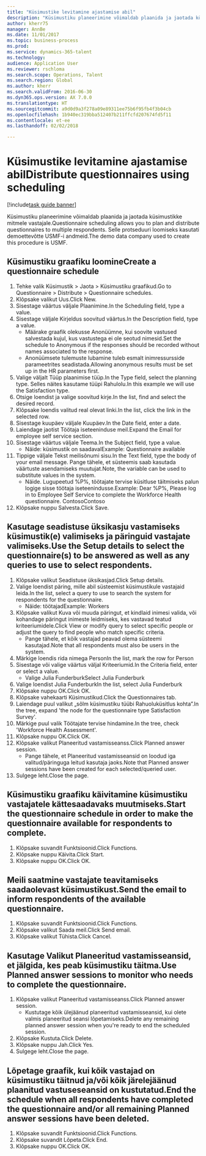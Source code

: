 ```yaml
--- 
title: "Küsimustike levitamine ajastamise abil"
description: "Küsimustiku planeerimine võimaldab plaanida ja jaotada küsimustikke mitmele vastajale."
author: kherr75
manager: AnnBe
ms.date: 11/01/2017
ms.topic: business-process
ms.prod: 
ms.service: dynamics-365-talent
ms.technology: 
audience: Application User
ms.reviewer: rschloma
ms.search.scope: Operations, Talent
ms.search.region: Global
ms.author: kherr
ms.search.validFrom: 2016-06-30
ms.dyn365.ops.version: AX 7.0.0
ms.translationtype: HT
ms.sourcegitcommit: a9d0d9a3f278a09e89311ee75b6f95fb4f3b04cb
ms.openlocfilehash: 1b940ec319bba512407b211ffcfd207674fd5f11
ms.contentlocale: et-ee
ms.lasthandoff: 02/02/2018

---
```

# <a name="distribute-questionnaires-using-scheduling"></a><span data-ttu-id="d4802-103">Küsimustike levitamine ajastamise abil</span><span class="sxs-lookup"><span data-stu-id="d4802-103">Distribute questionnaires using scheduling</span></span>

[!include[task guide banner](../../includes/task-guide-banner.md)]

<span data-ttu-id="d4802-104">Küsimustiku planeerimine võimaldab plaanida ja jaotada küsimustikke mitmele vastajale.</span><span class="sxs-lookup"><span data-stu-id="d4802-104">Questionnaire scheduling allows you to plan and distribute questionnaires to multiple respondents.</span></span> <span data-ttu-id="d4802-105">Selle protseduuri loomiseks kasutati demoettevõtte USMF-i andmeid.</span><span class="sxs-lookup"><span data-stu-id="d4802-105">The demo data company used to create this procedure is USMF.</span></span>


## <a name="create-a-questionnaire-schedule"></a><span data-ttu-id="d4802-106">Küsimustiku graafiku loomine</span><span class="sxs-lookup"><span data-stu-id="d4802-106">Create a questionnaire schedule</span></span>
1. <span data-ttu-id="d4802-107">Tehke valik Küsimustik > Jaota > Küsimustiku graafikud.</span><span class="sxs-lookup"><span data-stu-id="d4802-107">Go to Questionnaire > Distribute > Questionnaire schedules.</span></span>
2. <span data-ttu-id="d4802-108">Klõpsake valikut Uus.</span><span class="sxs-lookup"><span data-stu-id="d4802-108">Click New.</span></span>
3. <span data-ttu-id="d4802-109">Sisestage väärtus väljale Plaanimine.</span><span class="sxs-lookup"><span data-stu-id="d4802-109">In the Scheduling field, type a value.</span></span>
4. <span data-ttu-id="d4802-110">Sisestage väljale Kirjeldus soovitud väärtus.</span><span class="sxs-lookup"><span data-stu-id="d4802-110">In the Description field, type a value.</span></span>
    * <span data-ttu-id="d4802-111">Määrake graafik olekusse Anonüümne, kui soovite vastused salvestada kujul, kus vastustega ei ole seotud nimesid.</span><span class="sxs-lookup"><span data-stu-id="d4802-111">Set the schedule to Anonymous if the responses should be recorded without names associated to the response.</span></span>  
    * <span data-ttu-id="d4802-112">Anonüümsete tulemuste lubamine tuleb esmalt inimressursside parameetrites seadistada.</span><span class="sxs-lookup"><span data-stu-id="d4802-112">Allowing anonymous results must be set up in the HR parameters first.</span></span>  
5. <span data-ttu-id="d4802-113">Valige väljalt Tüüp plaanimise tüüp.</span><span class="sxs-lookup"><span data-stu-id="d4802-113">In the Type field, select the planning type.</span></span>  <span data-ttu-id="d4802-114">Selles näites kasutame tüüpi Rahulolu.</span><span class="sxs-lookup"><span data-stu-id="d4802-114">In this example we will use the Satisfaction type.</span></span>
6. <span data-ttu-id="d4802-115">Otsige loendist ja valige soovitud kirje.</span><span class="sxs-lookup"><span data-stu-id="d4802-115">In the list, find and select the desired record.</span></span>
7. <span data-ttu-id="d4802-116">Klõpsake loendis valitud real olevat linki.</span><span class="sxs-lookup"><span data-stu-id="d4802-116">In the list, click the link in the selected row.</span></span>
8. <span data-ttu-id="d4802-117">Sisestage kuupäev väljale Kuupäev.</span><span class="sxs-lookup"><span data-stu-id="d4802-117">In the Date field, enter a date.</span></span>
9. <span data-ttu-id="d4802-118">Laiendage jaotist Töötaja iseteeninduse meil.</span><span class="sxs-lookup"><span data-stu-id="d4802-118">Expand the Email for employee self service section.</span></span>
10. <span data-ttu-id="d4802-119">Sisestage väärtus väljale Teema.</span><span class="sxs-lookup"><span data-stu-id="d4802-119">In the Subject field, type a value.</span></span>
    * <span data-ttu-id="d4802-120">Näide: küsimustik on saadaval</span><span class="sxs-lookup"><span data-stu-id="d4802-120">Example: Questionnaire available</span></span>  
11. <span data-ttu-id="d4802-121">Tippige väljale Tekst meilisõnumi sisu.</span><span class="sxs-lookup"><span data-stu-id="d4802-121">In the Text field, type the body of your email message.</span></span> <span data-ttu-id="d4802-122">Pange tähele, et süsteemis saab kasutada väärtuste asendamiseks muutujat.</span><span class="sxs-lookup"><span data-stu-id="d4802-122">Note, the variable can be used to substitute values in the system.</span></span>
    * <span data-ttu-id="d4802-123">Näide. Lugupeetud %P%, töötajate tervise küsitluse täitmiseks palun logige sisse töötaja iseteenindusse.</span><span class="sxs-lookup"><span data-stu-id="d4802-123">Example:   Dear %P%,  Please log in to Employee Self Service to complete the Workforce Health questionnaire.</span></span>  <span data-ttu-id="d4802-124">Contoso</span><span class="sxs-lookup"><span data-stu-id="d4802-124">Contoso</span></span>  
12. <span data-ttu-id="d4802-125">Klõpsake nuppu Salvesta.</span><span class="sxs-lookup"><span data-stu-id="d4802-125">Click Save.</span></span>

## <a name="use-the-setup-details-to-select-the-questionnaires-to-be-answered-as-well-as-any-queries-to-use-to-select-respondents"></a><span data-ttu-id="d4802-126">Kasutage seadistuse üksikasju vastamiseks küsimustik(e) valimiseks ja päringuid vastajate valimiseks.</span><span class="sxs-lookup"><span data-stu-id="d4802-126">Use the Setup details to select the questionnaire(s) to be answered as well as any queries to use to select respondents.</span></span>
1. <span data-ttu-id="d4802-127">Klõpsake valikut Seadistuse üksikasjad.</span><span class="sxs-lookup"><span data-stu-id="d4802-127">Click Setup details.</span></span>
2. <span data-ttu-id="d4802-128">Valige loendist päring, mille abil süsteemist küsimustikule vastajaid leida.</span><span class="sxs-lookup"><span data-stu-id="d4802-128">In the list, select a query to use to search the system for respondents for the questionnaire.</span></span>
    * <span data-ttu-id="d4802-129">Näide: töötajad</span><span class="sxs-lookup"><span data-stu-id="d4802-129">Example: Workers</span></span>  
3. <span data-ttu-id="d4802-130">Klõpsake valikut Kuva või muuda päringut, et kindlaid inimesi valida, või kohandage päringut inimeste leidmiseks, kes vastavad teatud kriteeriumidele.</span><span class="sxs-lookup"><span data-stu-id="d4802-130">Click View or modify query to select specific people or adjust the query to find people who match specific criteria.</span></span>
    * <span data-ttu-id="d4802-131">Pange tähele, et kõik vastajad peavad olema süsteemi kasutajad.</span><span class="sxs-lookup"><span data-stu-id="d4802-131">Note that all respondents must also be users in the system.</span></span>  
4. <span data-ttu-id="d4802-132">Märkige loendis rida nimega Person</span><span class="sxs-lookup"><span data-stu-id="d4802-132">In the list, mark the row for Person</span></span>
5. <span data-ttu-id="d4802-133">Sisestage või valige väärtus väljal Kriteeriumid.</span><span class="sxs-lookup"><span data-stu-id="d4802-133">In the Criteria field, enter or select a value.</span></span>
    * <span data-ttu-id="d4802-134">Valige Julia Funderburk</span><span class="sxs-lookup"><span data-stu-id="d4802-134">Select Julia Funderburk</span></span>  
6. <span data-ttu-id="d4802-135">Valige loendist Julia Funderburk</span><span class="sxs-lookup"><span data-stu-id="d4802-135">In the list, select Julia Funderburk</span></span>
7. <span data-ttu-id="d4802-136">Klõpsake nuppu OK.</span><span class="sxs-lookup"><span data-stu-id="d4802-136">Click OK.</span></span>
8. <span data-ttu-id="d4802-137">Klõpsake vahekaarti Küsimustikud.</span><span class="sxs-lookup"><span data-stu-id="d4802-137">Click the Questionnaires tab.</span></span>
9. <span data-ttu-id="d4802-138">Laiendage puul valikut „sõlm küsimustiku tüübi Rahuoluküsitlus kohta”.</span><span class="sxs-lookup"><span data-stu-id="d4802-138">In the tree, expand 'the node for the questionnaire type Satisfaction Survey'.</span></span>
10. <span data-ttu-id="d4802-139">Märkige puul valik Töötajate tervise hindamine.</span><span class="sxs-lookup"><span data-stu-id="d4802-139">In the tree, check 'Workforce Health Assessment'.</span></span>
11. <span data-ttu-id="d4802-140">Klõpsake nuppu OK.</span><span class="sxs-lookup"><span data-stu-id="d4802-140">Click OK.</span></span>
12. <span data-ttu-id="d4802-141">Klõpsake valikut Planeeritud vastamisseanss.</span><span class="sxs-lookup"><span data-stu-id="d4802-141">Click Planned answer session.</span></span>
    * <span data-ttu-id="d4802-142">Pange tähele, et Planeeritud vastamisseansid on loodud iga valitud/päringuga leitud kasutaja jaoks.</span><span class="sxs-lookup"><span data-stu-id="d4802-142">Note that Planned answer sessions have been created for each selected/queried user.</span></span>  
13. <span data-ttu-id="d4802-143">Sulgege leht.</span><span class="sxs-lookup"><span data-stu-id="d4802-143">Close the page.</span></span>

## <a name="start-the-questionnaire-schedule-in-order-to-make-the-questionnaire-available-for-respondents-to-complete"></a><span data-ttu-id="d4802-144">Küsimustiku graafiku käivitamine küsimustiku vastajatele kättesaadavaks muutmiseks.</span><span class="sxs-lookup"><span data-stu-id="d4802-144">Start the questionnaire schedule in order to make the questionnaire available for respondents to complete.</span></span>
1. <span data-ttu-id="d4802-145">Klõpsake suvandit Funktsioonid.</span><span class="sxs-lookup"><span data-stu-id="d4802-145">Click Functions.</span></span>
2. <span data-ttu-id="d4802-146">Klõpsake nuppu Käivita.</span><span class="sxs-lookup"><span data-stu-id="d4802-146">Click Start.</span></span>
3. <span data-ttu-id="d4802-147">Klõpsake nuppu OK.</span><span class="sxs-lookup"><span data-stu-id="d4802-147">Click OK.</span></span>

## <a name="send-the-email-to-inform-respondents-of-the-available-questionnaire"></a><span data-ttu-id="d4802-148">Meili saatmine vastajate teavitamiseks saadaolevast küsimustikust.</span><span class="sxs-lookup"><span data-stu-id="d4802-148">Send the email to inform respondents of the available questionnaire.</span></span>
1. <span data-ttu-id="d4802-149">Klõpsake suvandit Funktsioonid.</span><span class="sxs-lookup"><span data-stu-id="d4802-149">Click Functions.</span></span>
2. <span data-ttu-id="d4802-150">Klõpsake valikut Saada meil.</span><span class="sxs-lookup"><span data-stu-id="d4802-150">Click Send email.</span></span>
3. <span data-ttu-id="d4802-151">Klõpsake valikut Tühista.</span><span class="sxs-lookup"><span data-stu-id="d4802-151">Click Cancel.</span></span>

## <a name="use-planned-answer-sessions-to-monitor-who-needs-to-complete-the-questionnaire"></a><span data-ttu-id="d4802-152">Kasutage Valikut Planeeritud vastamisseansid, et jälgida, kes peab küsimustiku täitma.</span><span class="sxs-lookup"><span data-stu-id="d4802-152">Use Planned answer sessions to monitor who needs to complete the questionnaire.</span></span>
1. <span data-ttu-id="d4802-153">Klõpsake valikut Planeeritud vastamisseanss.</span><span class="sxs-lookup"><span data-stu-id="d4802-153">Click Planned answer session.</span></span>
    * <span data-ttu-id="d4802-154">Kustutage kõik ülejäänud planeeritud vastamisseansid, kui olete valmis planeeritud seansi lõpetamiseks.</span><span class="sxs-lookup"><span data-stu-id="d4802-154">Delete any remaining planned answer session when you're ready to end the scheduled session.</span></span>  
2. <span data-ttu-id="d4802-155">Klõpsake  Kustuta.</span><span class="sxs-lookup"><span data-stu-id="d4802-155">Click Delete.</span></span>
3. <span data-ttu-id="d4802-156">Klõpsake nuppu Jah.</span><span class="sxs-lookup"><span data-stu-id="d4802-156">Click Yes.</span></span>
4. <span data-ttu-id="d4802-157">Sulgege leht.</span><span class="sxs-lookup"><span data-stu-id="d4802-157">Close the page.</span></span>

## <a name="end-the-schedule-when-all-respondents-have-completed-the-questionnaire-andor-all-remaining-planned-answer-sessions-have-been-deleted"></a><span data-ttu-id="d4802-158">Lõpetage graafik, kui kõik vastajad on küsimustiku täitnud ja/või kõik järelejäänud plaanitud vastuseseansid on kustutatud.</span><span class="sxs-lookup"><span data-stu-id="d4802-158">End the schedule when all respondents have completed the questionnaire and/or all remaining Planned answer sessions have been deleted.</span></span>
1. <span data-ttu-id="d4802-159">Klõpsake suvandit Funktsioonid.</span><span class="sxs-lookup"><span data-stu-id="d4802-159">Click Functions.</span></span>
2. <span data-ttu-id="d4802-160">Klõpsake suvandit Lõpeta.</span><span class="sxs-lookup"><span data-stu-id="d4802-160">Click End.</span></span>
3. <span data-ttu-id="d4802-161">Klõpsake nuppu OK.</span><span class="sxs-lookup"><span data-stu-id="d4802-161">Click OK.</span></span>


